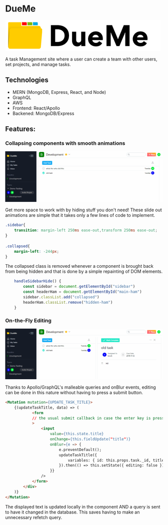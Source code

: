 # DueMe
![logo](client/public/images/icon-blk-smol.png)

A task Management site where a user can create a team with other users, set projects, and manage tasks.


<!-- ## Background and Overview
## Functionality and MVP
- [ ] User Auth
- [ ] Projects
- [ ] Teams
- [ ] Tasks
- [ ] Bonus: Chat
- [ ] Bonus: Calendar
- [ ] Bonus: File Upload -->

## Technologies
* MERN (MongoDB, Express, React, and Node)
* GraphQL
* AWS
* Frontend: React/Apollo
* Backened: MongoDB/Express

<!-- ## Group Members and Work Breakdown
Abby, Anoush, Brock, Carlos
### Day 1 - 2
* User Auth
* MongoDb Setup
* React Skeleton
* models (Teams, Users, Tasks, Projects)
* Home Page (splash)

### Day 3 - 5
* User Dashboard (sidebar)
    - tasks (add new, edit, delete, complete)
    - project/team (add new, edit, delete, complete)

### Day 5 - 7
* Chat
* Calendar
* File Upload


#### Bonus:
* Timeline
 -->

## Features:

### Collapsing components with smooth animations
![edit](client/public/videos/taskAni.gif)

Get more space to work with by hiding stuff you don't need! These slide out animations are simple that it takes only a few lines of code to implement.

```css
.sidebar{
    transition: margin-left 250ms ease-out,transform 250ms ease-out;
}

.collapsed{
    margin-left: -244px;
}

```

The collapsed class is removed whenever a component is brought back from being hidden and that is done by a simple repainting of DOM elements.

```javascript
    handleSidebarHide() {
        const sidebar = document.getElementById("sidebar")
        const headerHam = document.getElementById("main-ham")
        sidebar.classList.add("collapsed")
        headerHam.classList.remove("hidden-ham")
    }
```

### On-the-Fly Editing
![edit](client/public/videos/taskEdit.gif)

Thanks to Apollo/GraphQL's malleable queries and onBlur events, editing can be done in this nature without having to press a submit button. 


```html
<Mutation mutation={UPDATE_TASK_TITLE}>
    {(updateTaskTitle, data) => (
            <form
            // the usual submit callback in case the enter key is pressed
            >
                <input
                    value={this.state.title}
                    onChange={this.fieldUpdate("title")}
                    onBlur={e => {
                        e.preventDefault();
                        updateTaskTitle({
                            variables: { id: this.props.task._id, title: this.state.title }
                        }).then(() => this.setState({ editing: false }));
                    }}
                />
            </form>
        </div>
    )}
</Mutation>

```

The displayed text is updated locally in the component AND a query is sent to have it changed in the database. This saves having to make an unnecessary refetch query. 